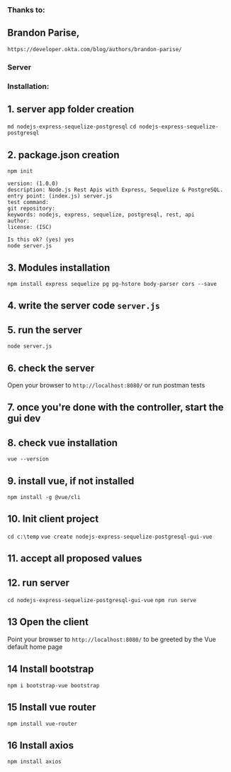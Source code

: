 ### Thanks to:
## Brandon Parise,
`https://developer.okta.com/blog/authors/brandon-parise/`

### Server

### Installation:

## 1. server app folder creation
`md nodejs-express-sequelize-postgresql`
`cd nodejs-express-sequelize-postgresql`

## 2. package.json creation
`npm init`

```name: (nodejs-express-sequelize-postgresql) 
version: (1.0.0) 
description: Node.js Rest Apis with Express, Sequelize & PostgreSQL.
entry point: (index.js) server.js
test command: 
git repository: 
keywords: nodejs, express, sequelize, postgresql, rest, api
author:
license: (ISC)

Is this ok? (yes) yes
node server.js
```

## 3. Modules installation
`npm install express sequelize pg pg-hstore body-parser cors --save`

## 4. write the server code `server.js`

## 5. run the server
`node server.js`

## 6. check the server
Open your browser to `http://localhost:8080/` or run postman tests

## 7. once you're done with the controller, start the gui dev
## 8. check vue installation
`vue --version`

## 9. install vue, if not installed
`npm install -g @vue/cli`

## 10. Init client project
`cd c:\temp`
`vue create nodejs-express-sequelize-postgresql-gui-vue`

## 11. accept all proposed values

## 12. run server
`cd nodejs-express-sequelize-postgresql-gui-vue`
`npm run serve`

## 13 Open the client
Point your browser to `http://localhost:8080/` to be greeted by the Vue default home page

## 14 Install bootstrap
`npm i bootstrap-vue bootstrap`

## 15 Install vue router
`npm install vue-router`

## 16 Install axios
`npm install axios`